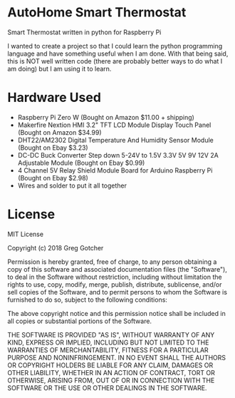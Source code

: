 # AutoHome Smart Thermostat
Smart Thermostat written in python for Raspberry Pi

I wanted to create a project so that I could learn the python programming language and have something useful when I am done.  With that being said, this is NOT well written code (there are probably better ways to do what I am doing) but I am using it to learn.

# Hardware Used
* Raspberry Pi Zero W (Bought on Amazon $11.00 + shipping)
* Makerfire Nextion HMI 3.2" TFT LCD Module Display Touch Panel (Bought on Amazon $34.99)
* DHT22/AM2302 Digital Temperature And Humidity Sensor Module (Bought on Ebay $3.23)
* DC-DC Buck Converter Step down 5-24V to 1.5V 3.3V 5V 9V 12V 2A Adjustable Module (Bought on Ebay $0.99)
* 4 Channel 5V Relay Shield Module Board for Arduino Raspberry Pi (Bought on Ebay $2.98)
* Wires and solder to put it all together

# License
MIT License

Copyright (c) 2018 Greg Gotcher

Permission is hereby granted, free of charge, to any person obtaining a copy
of this software and associated documentation files (the "Software"), to deal
in the Software without restriction, including without limitation the rights
to use, copy, modify, merge, publish, distribute, sublicense, and/or sell
copies of the Software, and to permit persons to whom the Software is
furnished to do so, subject to the following conditions:

The above copyright notice and this permission notice shall be included in all
copies or substantial portions of the Software.

THE SOFTWARE IS PROVIDED "AS IS", WITHOUT WARRANTY OF ANY KIND, EXPRESS OR
IMPLIED, INCLUDING BUT NOT LIMITED TO THE WARRANTIES OF MERCHANTABILITY,
FITNESS FOR A PARTICULAR PURPOSE AND NONINFRINGEMENT. IN NO EVENT SHALL THE
AUTHORS OR COPYRIGHT HOLDERS BE LIABLE FOR ANY CLAIM, DAMAGES OR OTHER
LIABILITY, WHETHER IN AN ACTION OF CONTRACT, TORT OR OTHERWISE, ARISING FROM,
OUT OF OR IN CONNECTION WITH THE SOFTWARE OR THE USE OR OTHER DEALINGS IN THE
SOFTWARE.
